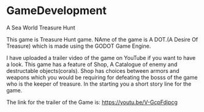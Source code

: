 # GameDevelopment
A Sea World Treasure Hunt

This game is Treasure Hunt game. NAme of the game is A DOT.(A Desire Of Treasure) which is made using the GODOT Game Engine.

I have uploaded a trailer video of the game on YouTube if you want to have a look.
This game has a feature of Shop, A Catalogue of enemy and destructable objects(corals). Shop has choices between armors and weapons which you would be requiring for defeating the bosss of the game who is the keeper of treasure.
In the starting you a short story line for the game.

The link for the trailer of the Game is: https://youtu.be/V-GcpFdjpcg
